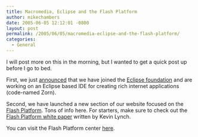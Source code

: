 ```yaml
---
title: Macromedia, Eclipse and the Flash Platform
author: mikechambers
date: 2005-06-05 12:12:01 -0800
layout: post
permalink: /2005/06/05/macromedia-eclipse-and-the-flash-platform/
categories:
  - General
---
```



I will post more on this in the morning, but I wanted to get a quick post up before I go to bed. 

First, we just [announced][1] that we have joined the [Eclipse foundation][2] and are working on an Eclipse based IDE for creating rich internet applications (code-named Zorn).

Second, we have launched a new section of our website focused on the [Flash Platform][3]. Tons of info here. For starters, make sure to check out the [Flash Platform white paper][4] written by Kevin Lynch.

You can visit the Flash Platform center [here][3].

 [1]: http://www.macromedia.com/macromedia/proom/pr/2005/eclipse_flashplatform.html
 [2]: http://www.eclipse.org/org/
 [3]: http://www.macromedia.com/go/platform
 [4]: http://www.macromedia.com/platform/whitepapers/platform_overview.pdf